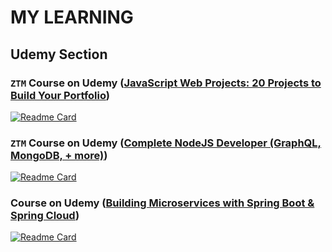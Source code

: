 # MY LEARNING

<!--

<sub><a href="https://github.com/anuraghazra/github-readme-stats">GitHub Readme Stats</a></sub>

![bizzcosm's GitHub stats](https://github-readme-stats.vercel.app/api?username=buzzcosm&show_icons=true&theme=radical)

![Top Langs](https://github-readme-stats.vercel.app/api/top-langs/?username=buzzcosm&layout=compact&theme=radical)

-->

## Udemy Section

### `ZTM` Course on Udemy ([JavaScript Web Projects: 20 Projects to Build Your Portfolio](https://www.udemy.com/course/javascript-web-projects-to-build-your-portfolio-resume))

[![Readme Card](https://github-readme-stats.vercel.app/api/pin/?username=buzzcosm&repo=ztm-js-exercise-projects&theme=radical)](https://github.com/buzzcosm/ztm-js-exercise-projects)

### `ZTM` Course on Udemy ([Complete NodeJS Developer (GraphQL, MongoDB, + more)](https://www.udemy.com/course/complete-nodejs-developer-zero-to-mastery))

[![Readme Card](https://github-readme-stats.vercel.app/api/pin/?username=buzzcosm&repo=ztm-course-overview-Complete-NodeJS-Developer&theme=radical)](https://github.com/buzzcosm/ztm-course-overview-Complete-NodeJS-Developer)

### Course on Udemy ([Building Microservices with Spring Boot & Spring Cloud](https://www.udemy.com/course/building-microservices-with-spring-boot-and-spring-cloud))

[![Readme Card](https://github-readme-stats.vercel.app/api/pin/?username=buzzcosm&repo=course-building-microservices-with-spring-boot-and-spring-cloud&theme=radical)](https://github.com/buzzcosm/course-building-microservices-with-spring-boot-and-spring-cloud)
